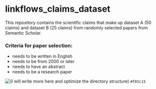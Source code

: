 # linkflows_claims_dataset

This repository contains the scientific claims that make up dataset A (50 claims) and dataset B (25 claims) from randomly selected papers from Semantic Scholar. 

### Criteria for paper selection:
  * needs to be written in English
  * needs to be from 2000 or later
  * needs to have an abstract
  * needs to be a research paper
  
  ![(I will write more here and optimize the directory structure)](https://via.placeholder.com/15/f03c15/000000?text=+) `#f03c15`
